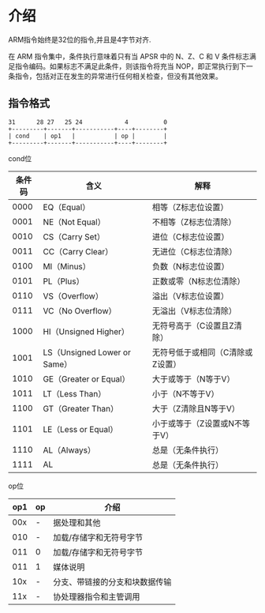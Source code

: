 # 介绍

ARM指令始终是32位的指令,并且是4字节对齐.

在 ARM 指令集中，条件执行意味着只有当 APSR 中的 N、Z、C 和 V 条件标志满足指令编码。如果标志不满足此条件，则该指令将充当 NOP，即正常执行到下一条指令，包括对正在发生的异常进行任何相关检查，但没有其他效果。

## 指令格式

  ```text
  31      28 27   25 24            4          0
  +---------+-------+-----------+----+--------+
  | cond    | op1   |           | op |        |
  +---------+-------+-----------+----+--------+
  ```

cond位

| 条件码 | 含义            | 解释                         |
|-------|----------------|-----------------------------|
| 0000  | EQ（Equal）     | 相等（Z标志位设置）          |
| 0001  | NE（Not Equal） | 不相等（Z标志位清除）        |
| 0010  | CS（Carry Set） | 进位（C标志位设置）          |
| 0011  | CC（Carry Clear）| 无进位（C标志位清除）        |
| 0100  | MI（Minus）     | 负数（N标志位设置）          |
| 0101  | PL（Plus）      | 正数或零（N标志位清除）      |
| 0110  | VS（Overflow）  | 溢出（V标志位设置）          |
| 0111  | VC（No Overflow）| 无溢出（V标志位清除）        |
| 1000  | HI（Unsigned Higher）| 无符号高于（C设置且Z清除）|
| 1001  | LS（Unsigned Lower or Same）| 无符号低于或相同（C清除或Z设置）|
| 1010  | GE（Greater or Equal）| 大于或等于（N等于V）    |
| 1011  | LT（Less Than） | 小于（N不等于V）             |
| 1100  | GT（Greater Than）| 大于（Z清除且N等于V）      |
| 1101  | LE（Less or Equal）| 小于或等于（Z设置或N不等于V）|
| 1110  | AL（Always）    | 总是（无条件执行）           |
| 1111  | AL             | 总是（无条件执行）           |


op位

| op1 | op | 介绍 |
|--|--|--|
| 00x | - | 据处理和其他 |
| 010 | - | 加载/存储字和无符号字节 |
| 011 | 0 | 加载/存储字和无符号字节 |
| 011 | 1 | 媒体说明 |
| 10x | - | 分支、带链接的分支和块数据传输 |
| 11x | - | 协处理器指令和主管调用 |

